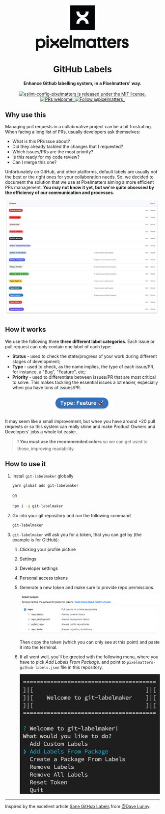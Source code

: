 <p align="center">
    <img width="80" src="./img/pixelmatters-logo.jpeg" />
</p>

<p align="center">
    <img src="./img/pixelmatters-name.svg" />
</p>

<h1 align="center">
    GitHub Labels
</h1>

<h4 align="center">
    Enhance Github labelling system, in a Pixelmatters' way.
</h4>

<p align="center">
    <a href="https://github.com/Pixelmatters/eslint-config-pixelmatters/blob/master/LICENSE">
        <img src="https://img.shields.io/badge/license-MIT-blue.svg" alt="eslint-config-pixelmatters is released under the MIT license." />
    </a>
    <a href="https://github.com/Pixelmatters/eslint-config-pixelmatters/blob/master/CONTRIBUTING.md">
        <img src="https://img.shields.io/badge/PRs-welcome-brightgreen.svg" alt="PRs welcome!" />
    </a>
    <a href="https://twitter.com/intent/follow?screen_name=pixelmatters_">
      <img src="https://img.shields.io/twitter/follow/pixelmatters_.svg?label=Follow%20@pixelmatters_" alt="Follow @pixelmatters_" />
    </a>
</p>

## Why use this

Managing pull requests in a collaborative project can be a bit frustrating. When facing a long list of PRs, usually developers ask themselves:
- What is this PR/issue about?
- Did they already tackled the changes that I requested?
- Which issues/PRs are the most priority?
- Is this ready for my code review?
- Can I merge this one?

Unfortunately on GitHub, and other platforms, default labels are usually not the best or the right ones for your collaboration needs. So, we decided to document the solution that we use at Pixelmatters aiming a more efficient PRs management. **You may not know it yet, but we're quite obsessed by the efficiency of our communication and processes.**

<p align="center">
    <img src="./img/github-labels.png" width="738">
</p>

## How it works

We use the following three **three different label categories**. Each issue or pull request can only contain one label of each type:

- **Status** - used to check the state/progress of your work during different stages of development;
- **Type** - used to check, as the name implies, the type of each issue/PR, for instance, a "Bug", "Feature", etc;
- **Priority** - used to differentiate between issues/PR that are most critical to solve. This makes tackling the essential issues a lot easier, especially when you have tons of issues/PR.

<p align="center">
    <img src="./img/feature-label.png" width="200">
</p>

It may seem like a small improvement, but when you have around +20 pull requests or so this system can really shine and make Product Owners and Developers' jobs a whole lot easier.

> ❗️ **You must use the recommended colors** so we can get used to those, improving readability.

## How to use it

1. Install `git-labelmaker` globally

    ```bash
    yarn global add git-labelmaker

    OR

    npm i -g git-labelmaker
    ```

2. Go into your git repository and run the following command

    ```bash
    git-labelmaker
    ```

3. `git-labelmaker` will ask you for a token, that you can get by (the example is for GitHub):
    1. Clicking your profile picture
    2. Settings
    3. Developer settings
    4. Personal access tokens
    5. Generate a new token and make sure to provide repo permissions.

        <img src="./img/github-permissions.png" width="500">

        Then copy the token (which you can only see at this point) and paste it into the terminal. 

    6. If all went well, you'll be greeted with the following menu, where you have to pick *Add Labels From Package.* and point to `pixelmatters-github-labels.json` file in this repository.

        <img src="./img/labelmaker.png" width="500">

<hr>

Inspired by the excellent article [Sane GitHub Labels](https://medium.com/@dave_lunny/sane-github-labels-c5d2e6004b63) from [@Dave Lunny](https://medium.com/@dave_lunny).